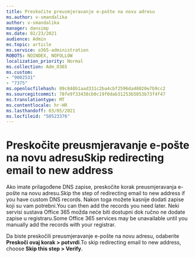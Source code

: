 ```yaml
---
title: Preskočite preusmjeravanje e-pošte na novu adresu
ms.author: v-smandalika
author: v-smandalika
manager: dansimp
ms.date: 02/23/2021
audience: Admin
ms.topic: article
ms.service: o365-administration
ROBOTS: NOINDEX, NOFOLLOW
localization_priority: Normal
ms.collection: Adm_O365
ms.custom:
- "9002531"
- "7375"
ms.openlocfilehash: 89c848b1aad331c2ba4cbf2596da48020e7b9cc2
ms.sourcegitcommit: 78fe9f33438cb0c19f0dab31253b5853b73f4f47
ms.translationtype: MT
ms.contentlocale: hr-HR
ms.lasthandoff: 03/05/2021
ms.locfileid: "50523376"
---
```

# <a name="skip-redirecting-email-to-new-address"></a><span data-ttu-id="52532-102">Preskočite preusmjeravanje e-pošte na novu adresu</span><span class="sxs-lookup"><span data-stu-id="52532-102">Skip redirecting email to new address</span></span>

<span data-ttu-id="52532-103">Ako imate prilagođene DNS zapise, preskočite korak preusmjeravanja e-pošte na novu adresu.</span><span class="sxs-lookup"><span data-stu-id="52532-103">Skip the step of redirecting email to new address if you have custom DNS records.</span></span> <span data-ttu-id="52532-104">Nakon toga možete kasnije dodati zapise koji su vam potrebni.</span><span class="sxs-lookup"><span data-stu-id="52532-104">You can then add the records you need later.</span></span> <span data-ttu-id="52532-105">Neki servisi sustava Office 365 možda neće biti dostupni dok ručno ne dodate zapise u registraru.</span><span class="sxs-lookup"><span data-stu-id="52532-105">Some Office 365 services may be unavailable until you manually add the records with your registrar.</span></span>

<span data-ttu-id="52532-106">Da biste preskočili preusmjeravanje e-pošte na novu adresu, odaberite **Preskoči ovaj korak > potvrdi**.</span><span class="sxs-lookup"><span data-stu-id="52532-106">To skip redirecting email to new address, choose **Skip this step > Verify**.</span></span>